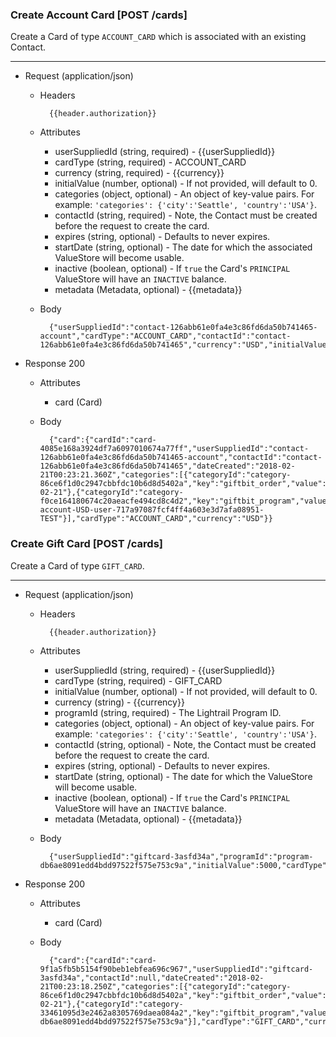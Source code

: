 ### Create Account Card [POST /cards]
Create a Card of type `ACCOUNT_CARD` which is associated with an existing Contact.

---
+ Request (application/json)
    + Headers
    
            {{header.authorization}}
            
    + Attributes 
        + userSuppliedId (string, required) - {{userSuppliedId}}
        + cardType (string, required) - ACCOUNT_CARD
        + currency (string, required) - {{currency}}
        + initialValue (number, optional) - If not provided, will default to 0.
        + categories (object, optional) - An object of key-value pairs. For example: `'categories': {'city':'Seattle', 'country':'USA'}`.
        + contactId (string, required) - Note, the Contact must be created before the request to create the card.
        + expires (string, optional) - Defaults to never expires.
        + startDate (string, optional) - The date for which the associated ValueStore will become usable.
        + inactive (boolean, optional) - If `true` the Card's `PRINCIPAL` ValueStore will have an `INACTIVE` balance.
        + metadata (Metadata, optional) - {{metadata}}
        
    + Body
    
            {"userSuppliedId":"contact-126abb61e0fa4e3c86fd6da50b741465-account","cardType":"ACCOUNT_CARD","contactId":"contact-126abb61e0fa4e3c86fd6da50b741465","currency":"USD","initialValue":500}
        
+ Response 200
    + Attributes
        + card (Card)
        
    + Body

            {"card":{"cardId":"card-4085e168a3924df7a6097010674a77ff","userSuppliedId":"contact-126abb61e0fa4e3c86fd6da50b741465-account","contactId":"contact-126abb61e0fa4e3c86fd6da50b741465","dateCreated":"2018-02-21T00:23:21.360Z","categories":[{"categoryId":"category-86ce6f1d0c2947cbbfdc10b6d8d5402a","key":"giftbit_order","value":"2018-02-21"},{"categoryId":"category-f0ce164180674c20aeacfe494cd8c4d2","key":"giftbit_program","value":"program-account-USD-user-717a97087fcf4ff4a603e3d7afa08951-TEST"}],"cardType":"ACCOUNT_CARD","currency":"USD"}}
            

### Create Gift Card [POST /cards]
Create a Card of type `GIFT_CARD`.

---
+ Request (application/json)

    + Headers

            {{header.authorization}}
            
    + Attributes 
        + userSuppliedId (string, required) - {{userSuppliedId}}
        + cardType (string, required) - GIFT_CARD
        + initialValue (number, optional) - If not provided, will default to 0.
        + currency (string) - {{currency}}
        + programId (string, required) - The Lightrail Program ID.
        + categories (object, optional) - An object of key-value pairs. For example: `'categories': {'city':'Seattle', 'country':'USA'}`.
        + contactId (string, optional) - Note, the Contact must be created before the request to create the card.
        + expires (string, optional) - Defaults to never expires.
        + startDate (string, optional) - The date for which the ValueStore will become usable.
        + inactive (boolean, optional) - If `true` the Card's `PRINCIPAL` ValueStore will have an `INACTIVE` balance.
        + metadata (Metadata, optional) - {{metadata}}

    + Body
    
            {"userSuppliedId":"giftcard-3asfd34a","programId":"program-db6ae8091edd4bdd97522f575e753c9a","initialValue":5000,"cardType":"GIFT_CARD"}
        
+ Response 200
    + Attributes
        + card (Card)
        
    + Body

            {"card":{"cardId":"card-9f1a5fb5b5154f90beb1ebfea696c967","userSuppliedId":"giftcard-3asfd34a","contactId":null,"dateCreated":"2018-02-21T00:23:18.250Z","categories":[{"categoryId":"category-86ce6f1d0c2947cbbfdc10b6d8d5402a","key":"giftbit_order","value":"2018-02-21"},{"categoryId":"category-33461095d3e2462a8305769daea084a2","key":"giftbit_program","value":"program-db6ae8091edd4bdd97522f575e753c9a"}],"cardType":"GIFT_CARD","currency":"USD"}}

